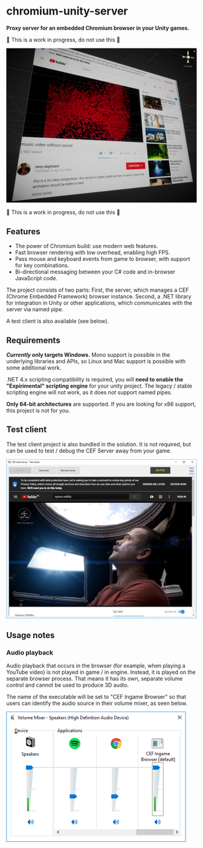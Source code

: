 # chromium-unity-server

**Proxy server for an embedded Chromium browser in your Unity games.**

🚧 This is a work in progress, do not use this 🚧

![Embedded Chrome browser ingame in Unity](screenshot-ingame-canvas.png)

🚧 This is a work in progress, do not use this 🚧

## Features

- The power of Chromium build: use modern web features.
- Fast browser rendering with low overhead, enabling high FPS.
- Pass mouse and keyboard events from game to browser, with support for key combinations.
- Bi-directional messaging between your C# code and in-browser JavaScript code.

The project consists of two parts: First, the server, which manages a CEF (Chrome Embedded Framework) browser instance.
Second, a .NET library for integration in Unity or other applications, which communicates with the server via named pipe.

A test client is also available (see below).

## Requirements

***Currently* only targets Windows.** Mono support is possible in the underlying libraries and APIs, so Linux and Mac support is possible with some additional work.

.NET 4.x scripting compatibility is required, you will **need to enable the "Expirimental" scripting engine** for your unity project. The legacy / stable scripting engine will not work, as it does *not* support named pipes.

**Only 64-bit architectures** are supported. If you are looking for x86 support, this project is not for you.

## Test client

The test client project is also bundled in the solution. It is not required, but can be used to test / debug the CEF Server away from your game.

![Test client](screenshot-test-client.png)

## Usage notes

### Audio playback

Audio playback that occurs in the browser (for example, when playing a YouTube video) is not played in game / in engine. Instead, it is played on the separate browser process. That means it has its own, separate volume control and cannot be used to produce 3D audio.

The name of the executable will be set to "CEF Ingame Browser" so that users can identify the audio source in their volume mixer, as seen below.

![Volume mixer](screenshot-volume-mixer.png)